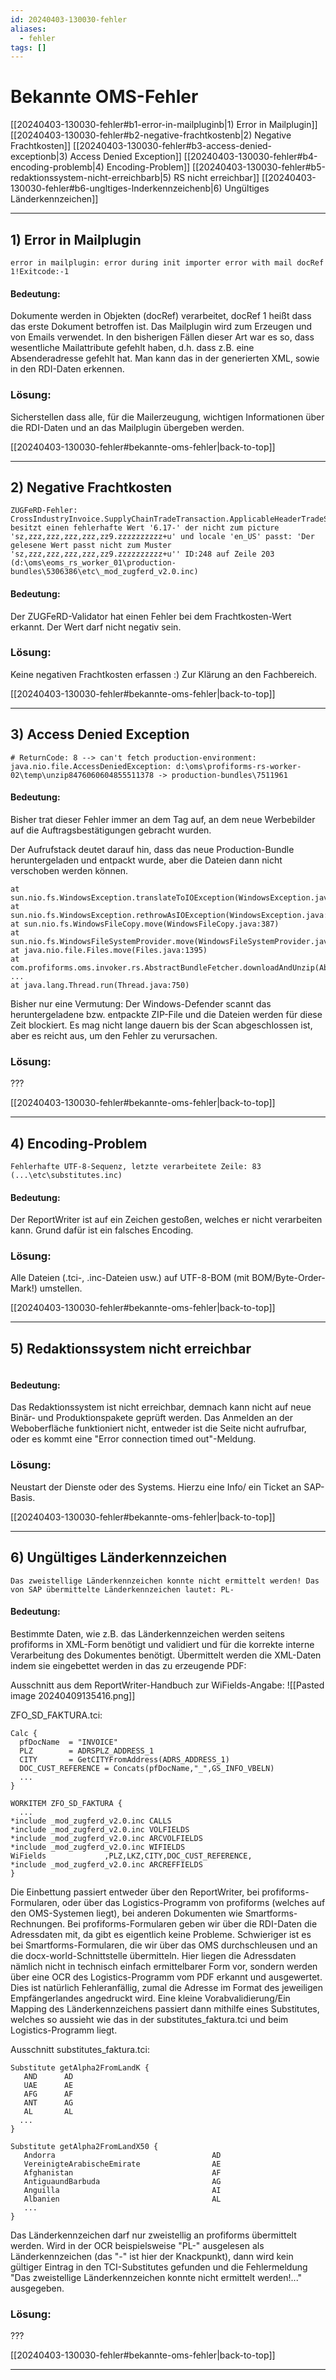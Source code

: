 ```yaml
---
id: 20240403-130030-fehler
aliases:
  - fehler
tags: []
---
```


# Bekannte OMS-Fehler


[[20240403-130030-fehler#b1-error-in-mailpluginb|1) Error in Mailplugin]]
[[20240403-130030-fehler#b2-negative-frachtkostenb|2) Negative Frachtkosten]]
[[20240403-130030-fehler#b3-access-denied-exceptionb|3) Access Denied Exception]]
[[20240403-130030-fehler#b4-encoding-problemb|4) Encoding-Problem]]
[[20240403-130030-fehler#b5-redaktionssystem-nicht-erreichbarb|5) RS nicht erreichbar]]
[[20240403-130030-fehler#b6-ungltiges-lnderkennzeichenb|6) Ungültiges Länderkennzeichen]]


---
## <b>1) Error in Mailplugin</b>

```
error in mailplugin: error during init importer error with mail docRef 1!Exitcode:-1
```

#### Bedeutung:

Dokumente werden in Objekten (docRef) verarbeitet, docRef 1 heißt dass das erste Dokument betroffen ist. Das Mailplugin wird zum Erzeugen und von Emails verwendet. 
In den bisherigen Fällen dieser Art war es so, dass wesentliche Mailattribute gefehlt haben, d.h. dass z.B. eine Absenderadresse gefehlt hat. Man kann das in der generierten XML, sowie in den RDI-Daten erkennen.

### Lösung:

Sicherstellen dass alle, für die Mailerzeugung, wichtigen Informationen über die RDI-Daten und an das Mailplugin übergeben werden.

[[20240403-130030-fehler#bekannte-oms-fehler|back-to-top]]

---

## <b>2) Negative Frachtkosten</b>

```
ZUGFeRD-Fehler: CrossIndustryInvoice.SupplyChainTradeTransaction.ApplicableHeaderTradeSettlement.SpecifiedTradeAllowanceCharge[0].ActualAmount besitzt einen fehlerhafte Wert '6.17-' der nicht zum picture 'sz,zzz,zzz,zzz,zzz,zz9.zzzzzzzzzz+u' und locale 'en_US' passt: 'Der gelesene Wert passt nicht zum Muster 'sz,zzz,zzz,zzz,zzz,zz9.zzzzzzzzzz+u'' ID:248 auf Zeile 203 (d:\oms\eoms_rs_worker_01\production-bundles\5306386\etc\_mod_zugferd_v2.0.inc)    
```

#### Bedeutung:

Der ZUGFeRD-Validator hat einen Fehler bei dem Frachtkosten-Wert erkannt. Der Wert darf nicht negativ sein.

### Lösung:

Keine negativen Frachtkosten erfassen :)
Zur Klärung an den Fachbereich.

[[20240403-130030-fehler#bekannte-oms-fehler|back-to-top]]

---
## <b>3) Access Denied Exception</b>

```
# ReturnCode: 8 --> can't fetch production-environment: java.nio.file.AccessDeniedException: d:\oms\profiforms-rs-worker-02\temp\unzip8476060604855511378 -> production-bundles\7511961
```

#### Bedeutung:

Bisher trat dieser Fehler immer an dem Tag auf, an dem neue Werbebilder auf die Auftragsbestätigungen gebracht wurden.

Der Aufrufstack deutet darauf hin, dass das neue Production-Bundle heruntergeladen und entpackt wurde, aber die Dateien dann nicht verschoben werden können.

```
at sun.nio.fs.WindowsException.translateToIOException(WindowsException.java:83)
at sun.nio.fs.WindowsException.rethrowAsIOException(WindowsException.java:97)
at sun.nio.fs.WindowsFileCopy.move(WindowsFileCopy.java:387)
at sun.nio.fs.WindowsFileSystemProvider.move(WindowsFileSystemProvider.java:287)
at java.nio.file.Files.move(Files.java:1395)
at com.profiforms.oms.invoker.rs.AbstractBundleFetcher.downloadAndUnzip(AbstractBundleFetcher.java:88)
...
at java.lang.Thread.run(Thread.java:750)
```

Bisher nur eine Vermutung: Der Windows-Defender scannt das heruntergeladene bzw. entpackte ZIP-File und die Dateien werden für diese Zeit blockiert. Es mag nicht lange dauern bis der Scan abgeschlossen ist, aber es reicht aus, um den Fehler zu verursachen.

### Lösung:

???

[[20240403-130030-fehler#bekannte-oms-fehler|back-to-top]]

---

## <b>4) Encoding-Problem</b>

```
Fehlerhafte UTF-8-Sequenz, letzte verarbeitete Zeile: 83 (...\etc\substitutes.inc)
```

#### Bedeutung:

Der ReportWriter ist auf ein Zeichen gestoßen, welches er nicht verarbeiten kann. Grund dafür ist ein falsches Encoding.

### Lösung:

Alle Dateien (.tci-, .inc-Dateien usw.) auf UTF-8-BOM (mit BOM/Byte-Order-Mark!) umstellen.

[[20240403-130030-fehler#bekannte-oms-fehler|back-to-top]]

---

## <b>5) Redaktionssystem nicht erreichbar</b>

```

```

#### Bedeutung:

Das Redaktionssystem ist nicht erreichbar, demnach kann nicht auf neue Binär- und Produktionspakete geprüft werden. Das Anmelden an der Weboberfläche funktioniert nicht, entweder ist die Seite nicht aufrufbar, oder es kommt eine "Error connection timed out"-Meldung.

### Lösung:

Neustart der Dienste oder des Systems. Hierzu eine Info/ ein Ticket an SAP-Basis.

[[20240403-130030-fehler#bekannte-oms-fehler|back-to-top]]

---

## <b>6) Ungültiges Länderkennzeichen</b>

```
Das zweistellige Länderkennzeichen konnte nicht ermittelt werden! Das von SAP übermittelte Länderkennzeichen lautet: PL-
```

#### Bedeutung:

Bestimmte Daten, wie z.B. das Länderkennzeichen werden seitens profiforms in XML-Form benötigt und validiert und für die korrekte interne Verarbeitung des Dokumentes benötigt. Übermittelt werden die XML-Daten indem sie eingebettet werden in das zu erzeugende PDF:

Ausschnitt aus dem ReportWriter-Handbuch zur WiFields-Angabe:
![[Pasted image 20240409135416.png]]

ZFO_SD_FAKTURA.tci:
```
Calc {
  pfDocName  = "INVOICE"
  PLZ        = ADRSPLZ_ADDRESS_1
  CITY       = GetCITYFromAddress(ADRS_ADDRESS_1)
  DOC_CUST_REFERENCE = Concats(pfDocName,"_",GS_INFO_VBELN)
  ...
}

WORKITEM ZFO_SD_FAKTURA {
  ...
*include _mod_zugferd_v2.0.inc CALLS
*include _mod_zugferd_v2.0.inc VOLFIELDS
*include _mod_zugferd_v2.0.inc ARCVOLFIELDS
*include _mod_zugferd_v2.0.inc WIFIELDS
WiFields             ,PLZ,LKZ,CITY,DOC_CUST_REFERENCE,
*include _mod_zugferd_v2.0.inc ARCREFFIELDS
}
```

Die Einbettung passiert entweder über den ReportWriter, bei profiforms-Formularen, oder über das Logistics-Programm von profiforms (welches auf den OMS-Systemen liegt), bei anderen Dokumenten wie Smartforms-Rechnungen. Bei profiforms-Formularen geben wir über die RDI-Daten die Adressdaten mit, da gibt es eigentlich keine Probleme. Schwieriger ist es bei Smartforms-Formularen, die wir über das OMS durchschleusen und an die docx-world-Schnittstelle übermitteln. Hier liegen die Adressdaten nämlich nicht in technisch einfach ermittelbarer Form vor, sondern werden über eine OCR des Logistics-Programm vom PDF erkannt und ausgewertet. Dies ist natürlich Fehleranfällig, zumal die Adresse im Format des jeweiligen Empfängerlandes angedruckt wird. Eine kleine Vorabvalidierung/Ein Mapping des Länderkennzeichens passiert dann mithilfe eines Substitutes, welches so aussieht wie das in der substitutes_faktura.tci und beim Logistics-Programm liegt.

Ausschnitt substitutes_faktura.tci:
```
Substitute getAlpha2FromLandK {
   AND      AD
   UAE      AE
   AFG      AF
   ANT      AG
   AL       AL
  ...
}

Substitute getAlpha2FromLandX50 {
   Andorra                                   AD
   VereinigteArabischeEmirate                AE
   Afghanistan                               AF
   AntiguaundBarbuda                         AG
   Anguilla                                  AI
   Albanien                                  AL
   ...
}
```

Das Länderkennzeichen darf nur zweistellig an profiforms übermittelt werden.
Wird in der OCR beispielsweise "PL-" ausgelesen als Länderkennzeichen (das "-" ist hier der Knackpunkt), dann wird kein gültiger Eintrag in den TCI-Substitutes gefunden und die Fehlermeldung "Das zweistellige Länderkennzeichen konnte nicht ermittelt werden!..." ausgegeben.

### Lösung:

???

[[20240403-130030-fehler#bekannte-oms-fehler|back-to-top]]

---
